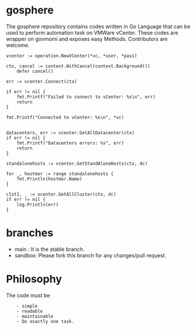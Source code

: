 # gosphere
The gosphere repository contains codes written in Go Language that can be used to perform automation task on VMWare vCenter. These codes are wrapper on govmomi and exposes easy Methods. Contributors are welcome.

```
vcenter := operation.NewVCenter(*vc, *user, *pass)

ctx, cancel := context.WithCancel(context.Background())
    defer cancel()

err := vcenter.Connect(ctx)

if err != nil {
    fmt.Printf("Failed to connect to vCenter: %s\n", err)
    return
}

fmt.Printf("Connected to vCenter: %s\n", *vc)


datacenters, err := vcenter.GetAllDatacenter(ctx)
if err != nil {
    fmt.Printf("Datacenters errors: %s", err)
    return
}

standalonehosts := vcenter.GetStandAloneHosts(ctx, dc)

for _, hostmor := range standalonehosts {
    fmt.Println(hostmor.Name)
}

clst1, _ := vcenter.GetAllCluster(ctx, dc)
if err != nil {
    log.Println(err)
}
```

# branches

- main : It is the stable branch.
- sandbox: Please fork this branch for any changes/pull request.

# Philosophy 


The code must be 

```
    - simple
    - readable
    - maintainable
    - Do exactly one task.

```


